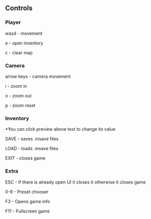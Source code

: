 ## Controls

### Player
wasd - movement

e - open inventory

c - clear map

### Camera
arrow keys - camera movement

i - zoom in

o - zoom out

p - zoom reset

### Inventory
*You can click preview above text to change its value

SAVE - saves .msave files

LOAD - loads .msave files

EXIT - closes game

### Extra
ESC - If there is already open UI it closes it otherwise it closes game

0-9 - Preset chooser

F3 - Opens game info

F11 - Fullscreen game